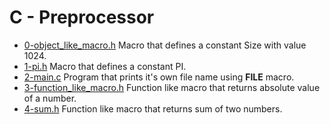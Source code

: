# C - Preprocessor

- [0-object_like_macro.h](https://github.com/viviani22/holbertonschool-low_level_programming/edit/main/preprocessor/0-object_like_macro.h) Macro that defines a constant Size with value 1024.
- [1-pi.h](https://github.com/viviani22/holbertonschool-low_level_programming/edit/main/preprocessor/1-pi.h) Macro that defines a constant PI.
- [2-main.c](https://github.com/viviani22/holbertonschool-low_level_programming/edit/main/preprocessor/2-main.c) Program that prints it's own file name using __FILE__ macro.
- [3-function_like_macro.h](https://github.com/viviani22/holbertonschool-low_level_programming/edit/main/preprocessor/3-function_like_macro.h) Function like macro that returns absolute value of a number.
- [4-sum.h](https://github.com/viviani22/holbertonschool-low_level_programming/edit/main/preprocessor/4-sum.h) Function like macro that returns sum of two numbers.
